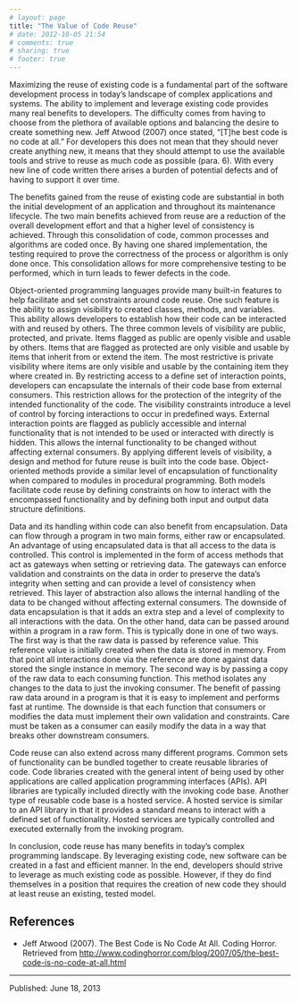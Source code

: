 ```yaml
---
# layout: page
title: "The Value of Code Reuse"
# date: 2012-10-05 21:54
# comments: true
# sharing: true
# footer: true
---
```


<!-- # The Value of Code Reuse -->

Maximizing the reuse of existing code is a fundamental part of the software development process in today’s landscape of complex applications and systems.  The ability to implement and leverage existing code provides many real benefits to developers.  The difficulty comes from having to choose from the plethora of available options and balancing the desire to create something new.  Jeff Atwood (2007) once stated, “[T]he best code is no code at all.”  For developers this does not mean that they should never create anything new, it means that they should attempt to use the available tools and strive to reuse as much code as possible (para. 6).  With every new line of code written there arises a burden of potential defects and of having to support it over time.

The benefits gained from the reuse of existing code are substantial in both the initial development of an application and throughout its maintenance lifecycle.  The two main benefits achieved from reuse are a reduction of the overall development effort and that a higher level of consistency is achieved.  Through this consolidation of code, common processes and algorithms are coded once.  By having one shared implementation, the testing required to prove the correctness of the process or algorithm is only done once.  This consolidation allows for more comprehensive testing to be performed, which in turn leads to fewer defects in the code.

Object-oriented programming languages provide many built-in features to help facilitate and set constraints around code reuse.  One such feature is the ability to assign visibility to created classes, methods, and variables.  This ability allows developers to establish how their code can be interacted with and reused by others.  The three common levels of visibility are public, protected, and private.  Items flagged as public are openly visible and usable by others.  Items that are flagged as protected are only visible and usable by items that inherit from or extend the item.  The most restrictive is private visibility where items are only visible and usable by the containing item they where created in.  By restricting access to a define set of interaction points, developers can encapsulate the internals of their code base from external consumers.  This restriction allows for the protection of the integrity of the intended functionality of the code.  The visibility constraints introduce a level of control by forcing interactions to occur in predefined ways. External interaction points are flagged as publicly accessible and internal functionality that is not intended to be used or interacted with directly is hidden.  This allows the internal functionality to be changed without affecting external consumers.  By applying different levels of visibility, a design and method for future reuse is built into the code base.  Object-oriented methods provide a similar level of encapsulation of functionality when compared to modules in procedural programming.  Both models facilitate code reuse by defining constraints on how to interact with the encompassed functionality and by defining both input and output data structure definitions.

Data and its handling within code can also benefit from encapsulation.  Data can flow through a program in two main forms, either raw or encapsulated.  An advantage of using encapsulated data is that all access to the data is controlled.  This control is implemented in the form of access methods that act as gateways when setting or retrieving data.  The gateways can enforce validation and constraints on the data in order to preserve the data’s integrity when setting and can provide a level of consistency when retrieved.  This layer of abstraction also allows the internal handling of the data to be changed without affecting external consumers.  The downside of data encapsulation is that it adds an extra step and a level of complexity to all interactions with the data.  On the other hand, data can be passed around within a program in a raw form.  This is typically done in one of two ways.  The first way is that the raw data is passed by reference value.  This reference value is initially created when the data is stored in memory.  From that point all interactions done via the reference are done against data stored the single instance in memory.  The second way is by passing a copy of the raw data to each consuming function.  This method isolates any changes to the data to just the invoking consumer.  The benefit of passing raw data around in a program is that it is easy to implement and performs fast at runtime.  The downside is that each function that consumers or modifies the data must implement their own validation and constraints.  Care must be taken as a consumer can easily modify the data in a way that breaks other downstream consumers.

Code reuse can also extend across many different programs.  Common sets of functionality can be bundled together to create reusable libraries of code.  Code libraries created with the general intent of being used by other applications are called application programming interfaces (APIs).  API libraries are typically included directly with the invoking code base.  Another type of reusable code base is a hosted service.  A hosted service is similar to an API library in that it provides a standard means to interact with a defined set of functionality.  Hosted services are typically controlled and executed externally from the invoking program.

In conclusion, code reuse has many benefits in today’s complex programming landscape.  By leveraging existing code, new software can be created in a fast and efficient manner.  In the end, developers should strive to leverage as much existing code as possible.  However, if they do find themselves in a position that requires the creation of new code they should at least reuse an existing, tested model.

## References

 * Jeff Atwood (2007).  The Best Code is No Code At All.  Coding Horror.  Retrieved from http://www.codinghorror.com/blog/2007/05/the-best-code-is-no-code-at-all.html

- - -

Published: June 18, 2013

